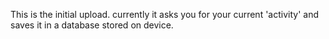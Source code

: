 This is the initial upload.
currently it asks you for your current 'activity' and saves it in a database stored on device.
